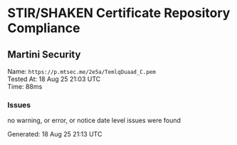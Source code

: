 # STIR/SHAKEN Certificate Repository Compliance

## Martini Security

Name: `https://p.mtsec.me/2e5a/TemlqDuaad_C.pem`\
Tested At: 18 Aug 25 21:03 UTC\
Time: 88ms

### Issues

no warning, or error, or notice date level issues were found

Generated: 18 Aug 25 21:13 UTC